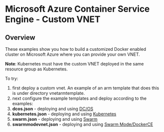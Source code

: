 # Microsoft Azure Container Service Engine - Custom VNET

## Overview

These examples show you how to build a customized Docker enabled cluster on Microsoft Azure where you can provide your own VNET.

**Note**: Kubernetes must have the custom VNET deployed in the same resource group as Kubernetes.

To try: 

1. first deploy a custom vnet.  An example of an arm template that does this is under directory vnetarmtemplate.
2. next configure the example templates and deploy according to the examples:
 1. **dcos.json** - deploying and using [DC/OS](../../docs/dcos.md)
 2. **kubernetes.json** - deploying and using [Kubernetes](../../docs/kubernetes.md)
 3. **swarm.json** - deploying and using [Swarm](../../docs/swarm.md)
 4. **swarmmodevnet.json** - deploying and using [Swarm Mode/DockerCE](../../docs/swarmmode.md)

